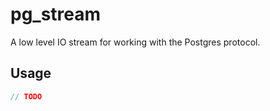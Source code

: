 # pg_stream

A low level IO stream for working with the Postgres protocol.

## Usage

```rust
// TODO
```
